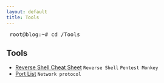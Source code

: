 ```yaml
---
layout: default
title: Tools
---
```

<pre> root@blog:~# cd /Tools </pre>  
## **Tools**

- [Reverse Shell Cheat Sheet](https://isaac-ken.github.io/posts/Tools/Reverse_Shell_Cheat_Sheet.html) `Reverse Shell` `Pentest Monkey`
- [Port List](https://isaac-ken.github.io/posts/Tools/Ports.html) `Network protocol` 
